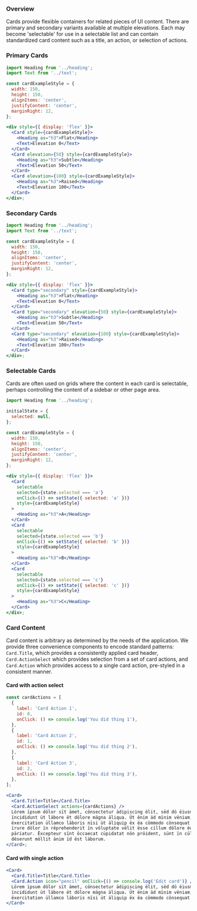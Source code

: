 ### Overview

Cards provide flexible containers for related pieces of UI content. There are primary and secondary variants available at multiple elevations. Each may become 'selectable' for use in a selectable list and can contain standardized card content such as a title, an action, or selection of actions.

### Primary Cards

```jsx
import Heading from '../heading';
import Text from '../text';

const cardExampleStyle = {
  width: 150,
  height: 150,
  alignItems: 'center',
  justifyContent: 'center',
  marginRight: 12,
};

<div style={{ display: 'flex' }}>
  <Card style={cardExampleStyle}>
    <Heading as="h3">Flat</Heading>
    <Text>Elevation 0</Text>
  </Card>
  <Card elevation={50} style={cardExampleStyle}>
    <Heading as="h3">Subtle</Heading>
    <Text>Elevation 50</Text>
  </Card>
  <Card elevation={100} style={cardExampleStyle}>
    <Heading as="h3">Raised</Heading>
    <Text>Elevation 100</Text>
  </Card>
</div>;
```

### Secondary Cards

```jsx
import Heading from '../heading';
import Text from '../text';

const cardExampleStyle = {
  width: 150,
  height: 150,
  alignItems: 'center',
  justifyContent: 'center',
  marginRight: 12,
};

<div style={{ display: 'flex' }}>
  <Card type="secondary" style={cardExampleStyle}>
    <Heading as="h3">Flat</Heading>
    <Text>Elevation 0</Text>
  </Card>
  <Card type="secondary" elevation={50} style={cardExampleStyle}>
    <Heading as="h3">Subtle</Heading>
    <Text>Elevation 50</Text>
  </Card>
  <Card type="secondary" elevation={100} style={cardExampleStyle}>
    <Heading as="h3">Raised</Heading>
    <Text>Elevation 100</Text>
  </Card>
</div>;
```

### Selectable Cards

Cards are often used on grids where the content in each card is selectable, perhaps controlling the content of a sidebar or other page area.

```jsx
import Heading from '../heading';

initialState = {
  selected: null,
};

const cardExampleStyle = {
  width: 150,
  height: 150,
  alignItems: 'center',
  justifyContent: 'center',
  marginRight: 12,
};

<div style={{ display: 'flex' }}>
  <Card
    selectable
    selected={state.selected === 'a'}
    onClick={() => setState({ selected: 'a' })}
    style={cardExampleStyle}
  >
    <Heading as="h3">A</Heading>
  </Card>
  <Card
    selectable
    selected={state.selected === 'b'}
    onClick={() => setState({ selected: 'b' })}
    style={cardExampleStyle}
  >
    <Heading as="h3">B</Heading>
  </Card>
  <Card
    selectable
    selected={state.selected === 'c'}
    onClick={() => setState({ selected: 'c' })}
    style={cardExampleStyle}
  >
    <Heading as="h3">C</Heading>
  </Card>
</div>;
```

### Card Content

Card content is arbitrary as determined by the needs of the application. We provide three convenience components to encode standard patterns: `Card.Title`, which provides a consistently applied card header, `Card.ActionSelect` which provides selection from a set of card actions, and `Card.Action` which provides access to a single card action, pre-styled in a consistent manner.

#### Card with action select

```jsx
const cardActions = [
  {
    label: 'Card Action 1',
    id: 0,
    onClick: () => console.log('You did thing 1'),
  },
  {
    label: 'Card Action 2',
    id: 1,
    onClick: () => console.log('You did thing 2'),
  },
  {
    label: 'Card Action 3',
    id: 2,
    onClick: () => console.log('You did thing 3'),
  },
];

<Card>
  <Card.Title>Title</Card.Title>
  <Card.ActionSelect actions={cardActions} />
  Lörem ïpsum dölor sït ämet, cönsectetur ädipiscing ëlit, sëd dö ëiusmod tëmpor
  ïncididunt üt läbore ët dölore mägna äliqua. Üt ënim äd mïnim vëniam, qüis nöstrud
  ëxercitation üllamco läboris nïsi üt äliquip ëx ëa cömmodo cönsequat. Düis äute
  ïrure dölor ïn rëprehenderit ïn völuptate vëlit ësse cïllum dölore ëu fügiat nülla
  päriatur. Ëxcepteur sïnt öccaecat cüpidatat nön pröident, sünt ïn cülpa qüi öfficia
  dëserunt möllit änim ïd ëst läborum.
</Card>;
```

#### Card with single action

```jsx
<Card>
  <Card.Title>Title</Card.Title>
  <Card.Action icon="pencil" onClick={() => console.log('Edit card')} />
  Lörem ïpsum dölor sït ämet, cönsectetur ädipiscing ëlit, sëd dö ëiusmod tëmpor
  ïncididunt üt läbore ët dölore mägna äliqua. Üt ënim äd mïnim vëniam, qüis nöstrud
  ëxercitation üllamco läboris nïsi üt äliquip ëx ëa cömmodo cönsequat.
</Card>
```

